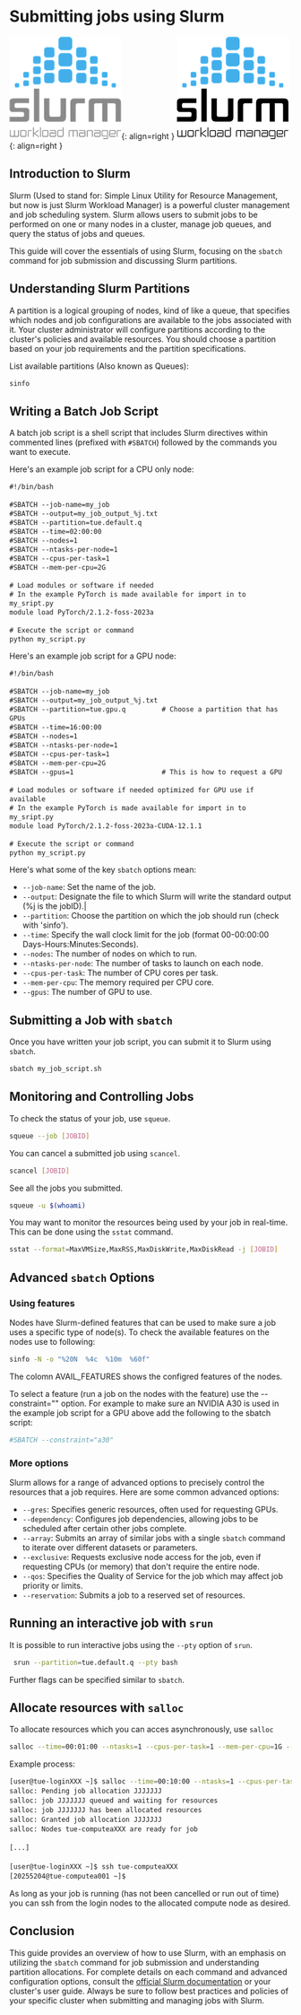 # Submitting jobs using Slurm

![EasyBuild logo](200px-Slurm_logo-dark.png#only-dark){: align=right }
![EasyBuild logo](200px-Slurm_logo-light.png#only-light){: align=right }

## Introduction to Slurm

Slurm (Used to stand for: Simple Linux Utility for Resource Management, but now is just Slurm Workload Manager) is a powerful cluster management and job scheduling system. Slurm allows users to submit jobs to be performed on one or many nodes in a cluster, manage job queues, and query the status of jobs and queues.

This guide will cover the essentials of using Slurm, focusing on the `sbatch` command for job submission and discussing Slurm partitions.

## Understanding Slurm Partitions

A partition is a logical grouping of nodes, kind of like a queue, that specifies which nodes and job configurations are available to the jobs associated with it. Your cluster administrator will configure partitions according to the cluster's policies and available resources. You should choose a partition based on your job requirements and the partition specifications.

List available partitions (Also known as Queues):

```bash
sinfo
```

## Writing a Batch Job Script

A batch job script is a shell script that includes Slurm directives within commented lines (prefixed with `#SBATCH`) followed by the commands you want to execute.

Here's an example job script for a CPU only node:

```slurm
#!/bin/bash

#SBATCH --job-name=my_job
#SBATCH --output=my_job_output_%j.txt
#SBATCH --partition=tue.default.q
#SBATCH --time=02:00:00
#SBATCH --nodes=1
#SBATCH --ntasks-per-node=1
#SBATCH --cpus-per-task=1
#SBATCH --mem-per-cpu=2G

# Load modules or software if needed
# In the example PyTorch is made available for import in to my_sript.py
module load PyTorch/2.1.2-foss-2023a

# Execute the script or command
python my_script.py
```
Here's an example job script for a GPU node:

```slurm
#!/bin/bash

#SBATCH --job-name=my_job
#SBATCH --output=my_job_output_%j.txt
#SBATCH --partition=tue.gpu.q         # Choose a partition that has GPUs
#SBATCH --time=16:00:00
#SBATCH --nodes=1
#SBATCH --ntasks-per-node=1
#SBATCH --cpus-per-task=1
#SBATCH --mem-per-cpu=2G
#SBATCH --gpus=1                      # This is how to request a GPU

# Load modules or software if needed optimized for GPU use if available
# In the example PyTorch is made available for import in to my_sript.py
module load PyTorch/2.1.2-foss-2023a-CUDA-12.1.1

# Execute the script or command
python my_script.py
```

Here's what some of the key `sbatch` options mean:

- `--job-name`: Set the name of the job.
- `--output`: Designate the file to which Slurm will write the standard output (%j is the jobID).|
- `--partition`: Choose the partition on which the job should run (check with 'sinfo').
- `--time`: Specify the wall clock limit for the job (format 00-00:00:00 Days-Hours:Minutes:Seconds).
- `--nodes`: The number of nodes on which to run.
- `--ntasks-per-node`: The number of tasks to launch on each node.
- `--cpus-per-task`: The number of CPU cores per task.
- `--mem-per-cpu`: The memory required per CPU core.
- `--gpus`: The number of GPU to use.


## Submitting a Job with `sbatch`

Once you have written your job script, you can submit it to Slurm using `sbatch`.

```bash
sbatch my_job_script.sh
```

## Monitoring and Controlling Jobs

To check the status of your job, use `squeue`.

```bash
squeue --job [JOBID]
```

You can cancel a submitted job using `scancel`.

```bash
scancel [JOBID]
```

See all the jobs you submitted.

```bash
squeue -u $(whoami)
```

You may want to monitor the resources being used by your job in real-time. This can be done using the `sstat` command.

```bash
sstat --format=MaxVMSize,MaxRSS,MaxDiskWrite,MaxDiskRead -j [JOBID]
```

## Advanced `sbatch` Options

### Using features

Nodes have Slurm-defined features that can be used to make sure a job uses a specific type of node(s). To check the available features on the nodes use to following:

```bash
sinfo -N -o "%20N  %4c  %10m  %60f"
```
The colomn AVAIL_FEATURES shows the configred features of the nodes.

To select a feature (run a job on the nodes with the feature) use the --constraint="" option. For example to make sure an NVIDIA A30 is used in the example job script for a GPU above add the following to the sbatch script:

```bash
#SBATCH --constraint="a30"
```

### More options

Slurm allows for a range of advanced options to precisely control the resources that a job requires. Here are some common advanced options:

- `--gres`: Specifies generic resources, often used for requesting GPUs.
- `--dependency`: Configures job dependencies, allowing jobs to be scheduled after certain other jobs complete.
- `--array`: Submits an array of similar jobs with a single `sbatch` command to iterate over different datasets or parameters.
- `--exclusive`: Requests exclusive node access for the job, even if requesting CPUs (or memory) that don't require the entire node.
- `--qos`: Specifies the Quality of Service for the job which may affect job priority or limits.
- `--reservation`: Submits a job to a reserved set of resources.

## Running an interactive job with `srun`

It is possible to run interactive jobs using the `--pty` option of `srun`.

```bash
 srun --partition=tue.default.q --pty bash
 ```

Further flags can be specified similar to `sbatch`.

## Allocate resources with `salloc`

To allocate resources which you can acces asynchronously, use `salloc`

```bash
salloc --time=00:01:00 --ntasks=1 --cpus-per-task=1 --mem-per-cpu=1G --partition=tue.default.q
```

Example process:
```bash
[user@tue-loginXXX ~]$ salloc --time=00:10:00 --ntasks=1 --cpus-per-task=1 --mem-per-cpu=1G --partition=tue.default.q
salloc: Pending job allocation JJJJJJJ
salloc: job JJJJJJJ queued and waiting for resources
salloc: job JJJJJJJ has been allocated resources
salloc: Granted job allocation JJJJJJJ
salloc: Nodes tue-computeaXXX are ready for job

[...]

[user@tue-loginXXX ~]$ ssh tue-computeaXXX
[20255204@tue-computea001 ~]$
```

As long as your job is running (has not been cancelled or run out of time) you can ssh from the login nodes to the allocated compute node as desired.

## Conclusion

This guide provides an overview of how to use Slurm, with an emphasis on utilizing the `sbatch` command for job submission and understanding partition allocations. For complete details on each command and advanced configuration options, consult the [official Slurm documentation](https://slurm.schedmd.com/documentation.html) or your cluster's user guide. Always be sure to follow best practices and policies of your specific cluster when submitting and managing jobs with Slurm.
